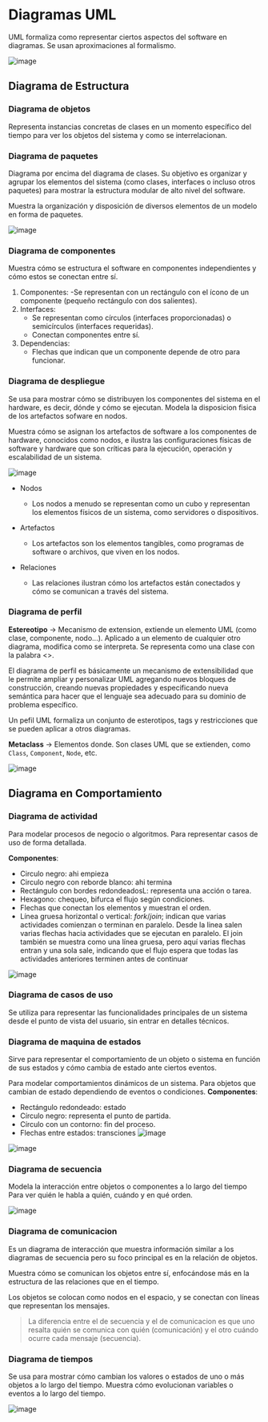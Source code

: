 # Diagramas UML

UML formaliza como representar ciertos aspectos del software en diagramas. Se usan aproximaciones al formalismo.

![image](https://github.com/user-attachments/assets/da76dd75-6804-4fb3-ad81-ea16de37c8a5)

## Diagrama de Estructura

### Diagrama de objetos
Representa instancias concretas de clases en un momento específico del tiempo para ver los objetos del sistema y como se interrelacionan.

### Diagrama de paquetes
Diagrama por encima del diagrama de clases. Su objetivo es organizar y agrupar los elementos del sistema (como clases, interfaces o incluso otros paquetes) para mostrar la estructura modular de alto nivel del software.

Muestra la organización y disposición de diversos elementos de un modelo en forma de paquetes.

![image](https://github.com/user-attachments/assets/079791bf-a25c-4753-acc5-c13de1fa6801)

### Diagrama de componentes
Muestra cómo se estructura el software en componentes independientes y cómo estos se conectan entre sí.

1. Componentes:
    -Se representan con un rectángulo con el ícono de un componente (pequeño rectángulo con dos salientes).
2. Interfaces:
    - Se representan como círculos (interfaces proporcionadas) o semicírculos (interfaces requeridas).
    - Conectan componentes entre sí.
3. Dependencias:
    - Flechas que indican que un componente depende de otro para funcionar.


### Diagrama de despliegue
Se usa para mostrar cómo se distribuyen los componentes del sistema en el hardware, es decir, dónde y cómo se ejecutan. Modela la disposicion fisica de los artefactos sofware en nodos.

Muestra cómo se asignan los artefactos de software a los componentes de hardware, conocidos como nodos, e ilustra las configuraciones físicas de software y hardware que son críticas para la ejecución, operación y escalabilidad de un sistema. 

![image](https://github.com/user-attachments/assets/68ac6695-8ddb-4b84-a65e-104d407ac8b0)

- Nodos
  - Los nodos a menudo se representan como un cubo y representan los elementos físicos de un sistema, como servidores o dispositivos.

- Artefactos
  - Los artefactos son los elementos tangibles, como programas de software o archivos, que viven en los nodos.

- Relaciones
  - Las relaciones ilustran cómo los artefactos están conectados y cómo se comunican a través del sistema.

### Diagrama de perfil
**Estereotipo** -> Mecanismo de extension, extiende un elemento UML (como clase, componente, nodo...). Aplicado a un elemento de cualquier otro diagrama, modifica como se interpreta. Se representa como una clase con la palabra <<stereotype>>.

El diagrama de perfil es básicamente un mecanismo de extensibilidad que le permite ampliar y personalizar UML agregando nuevos bloques de construcción, creando nuevas propiedades y especificando nueva semántica para hacer que el lenguaje sea adecuado para su dominio de problema específico. 

Un pefil UML formaliza un conjunto de esterotipos, tags y restricciones que se pueden aplicar a otros diagramas.

**Metaclass** -> Elementos donde. Son clases UML que se extienden, como `Class`, `Component`, `Node`, etc.

![image](https://github.com/user-attachments/assets/84e16b6b-a7af-4a5b-b12b-660d61290b2c)

## Diagrama en Comportamiento

### Diagrama de actividad
Para modelar procesos de negocio o algoritmos. Para representar casos de uso de forma detallada.

**Componentes**:
- Circulo negro: ahi empieza <br/>
- Circulo negro con reborde blanco: ahi termina <br/>
- Rectángulo con bordes redondeadosL: representa una acción o tarea.
- Hexagono: chequeo, bifurca el flujo según condiciones.
- Flechas que conectan los elementos y muestran el orden.
- Línea gruesa horizontal o vertical: _fork_/_join_; indican que varias actividades comienzan o terminan en paralelo. Desde la linea salen varias flechas hacia actividades que se ejecutan en paralelo. El join también se muestra como una línea gruesa, pero aquí varias flechas entran y una sola sale, indicando que el flujo espera que todas las actividades anteriores terminen antes de continuar

![image](https://github.com/user-attachments/assets/91191e4e-1054-46f9-81f9-1d75ddcd5e21)

### Diagrama de casos de uso
Se utiliza para representar las funcionalidades principales de un sistema desde el punto de vista del usuario, sin entrar en detalles técnicos.

### Diagrama de maquina de estados
Sirve para representar el comportamiento de un objeto o sistema en función de sus estados y cómo cambia de estado ante ciertos eventos.

Para modelar comportamientos dinámicos de un sistema. Para objetos que cambian de estado dependiendo de eventos o condiciones.
**Componentes**:
- Rectángulo redondeado: estado
- Círculo negro: representa el punto de partida.
- Círculo con un contorno: fin del proceso.
- Flechas entre estados: transciones
![image](https://github.com/user-attachments/assets/1b1d66ec-450b-4433-af0e-2a108dd71e8a)

![image](https://github.com/user-attachments/assets/f4d2ffbf-2b59-4245-bc1b-7b043e68b91e)

### Diagrama de secuencia 
Modela la interacción entre objetos o componentes a lo largo del tiempo
Para ver quién le habla a quién, cuándo y en qué orden.

![image](https://github.com/user-attachments/assets/f25d1da0-2ada-46c4-ac8e-6f6393dbf886)


### Diagrama de comunicacion
Es un diagrama de interacción que muestra información similar a los diagramas de secuencia pero su foco principal es en la relación de objetos.

Muestra cómo se comunican los objetos entre sí, enfocándose más en la estructura de las relaciones que en el tiempo.

Los objetos se colocan como nodos en el espacio, y se conectan con líneas que representan los mensajes.

> La diferencia entre el de secuencia y el de comunicacion es que uno resalta quién se comunica con quién (comunicación) y el otro cuándo ocurre cada mensaje (secuencia).

### Diagrama de tiempos
Se usa para mostrar cómo cambian los valores o estados de uno o más objetos a lo largo del tiempo. Muestra cómo evolucionan variables o eventos a lo largo del tiempo.

![image](https://github.com/user-attachments/assets/fe6b2e6b-cd59-40d2-aed0-2dbb3a1c45a2)


